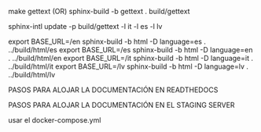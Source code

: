 make gettext (OR) sphinx-build -b gettext . build/gettext

sphinx-intl update -p build/gettext -l it -l es -l lv

export BASE_URL=/en
sphinx-build -b html -D language=es . ../build/html/es
export BASE_URL=/es
sphinx-build -b html -D language=en . ../build/html/en
export BASE_URL=/it
sphinx-build -b html -D language=it . ../build/html/it
export BASE_URL=/lv
sphinx-build -b html -D language=lv . ../build/html/lv


PASOS PARA ALOJAR LA DOCUMENTACIÓN EN READTHEDOCS



PASOS PARA ALOJAR LA DOCUMENTACIÓN EN EL STAGING SERVER

usar el docker-compose.yml